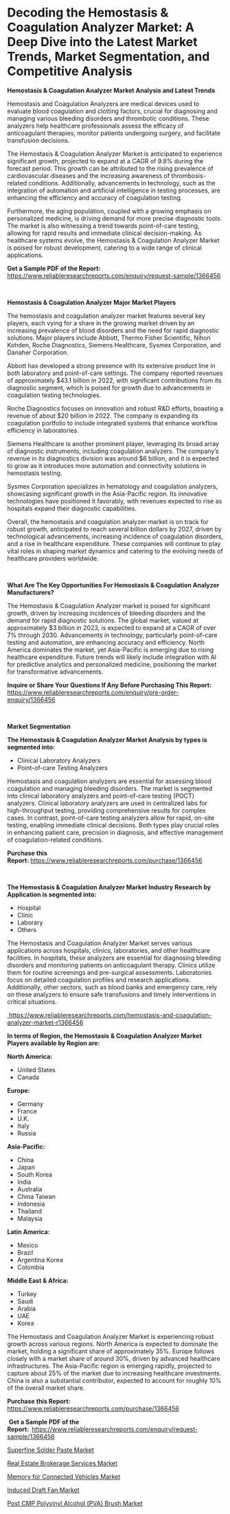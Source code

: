 <p><h1>Decoding the Hemostasis & Coagulation Analyzer Market: A Deep Dive into the Latest Market Trends, Market Segmentation, and Competitive Analysis</h1></p><p><strong>Hemostasis & Coagulation Analyzer Market Analysis and Latest Trends</strong></p>
<p><p>Hemostasis and Coagulation Analyzers are medical devices used to evaluate blood coagulation and clotting factors, crucial for diagnosing and managing various bleeding disorders and thrombotic conditions. These analyzers help healthcare professionals assess the efficacy of anticoagulant therapies, monitor patients undergoing surgery, and facilitate transfusion decisions.</p><p>The Hemostasis & Coagulation Analyzer Market is anticipated to experience significant growth, projected to expand at a CAGR of 9.8% during the forecast period. This growth can be attributed to the rising prevalence of cardiovascular diseases and the increasing awareness of thrombosis-related conditions. Additionally, advancements in technology, such as the integration of automation and artificial intelligence in testing processes, are enhancing the efficiency and accuracy of coagulation testing.</p><p>Furthermore, the aging population, coupled with a growing emphasis on personalized medicine, is driving demand for more precise diagnostic tools. The market is also witnessing a trend towards point-of-care testing, allowing for rapid results and immediate clinical decision-making. As healthcare systems evolve, the Hemostasis & Coagulation Analyzer Market is poised for robust development, catering to a wide range of clinical applications.</p></p>
<p><strong>Get a Sample PDF of the Report:&nbsp;</strong> <a href="https://www.reliableresearchreports.com/enquiry/request-sample/1366456">https://www.reliableresearchreports.com/enquiry/request-sample/1366456</a></p>
<p>&nbsp;</p>
<p><strong>Hemostasis & Coagulation Analyzer Major Market Players</strong></p>
<p><p>The hemostasis and coagulation analyzer market features several key players, each vying for a share in the growing market driven by an increasing prevalence of blood disorders and the need for rapid diagnostic solutions. Major players include Abbott, Thermo Fisher Scientific, Nihon Kohden, Roche Diagnostics, Siemens Healthcare, Sysmex Corporation, and Danaher Corporation.</p><p>Abbott has developed a strong presence with its extensive product line in both laboratory and point-of-care settings. The company reported revenues of approximately $43.1 billion in 2022, with significant contributions from its diagnostic segment, which is poised for growth due to advancements in coagulation testing technologies.</p><p>Roche Diagnostics focuses on innovation and robust R&D efforts, boasting a revenue of about $20 billion in 2022. The company is expanding its coagulation portfolio to include integrated systems that enhance workflow efficiency in laboratories.</p><p>Siemens Healthcare is another prominent player, leveraging its broad array of diagnostic instruments, including coagulation analyzers. The company’s revenue in its diagnostics division was around $6 billion, and it is expected to grow as it introduces more automation and connectivity solutions in hemostasis testing.</p><p>Sysmex Corporation specializes in hematology and coagulation analyzers, showcasing significant growth in the Asia-Pacific region. Its innovative technologies have positioned it favorably, with revenues expected to rise as hospitals expand their diagnostic capabilities.</p><p>Overall, the hemostasis and coagulation analyzer market is on track for robust growth, anticipated to reach several billion dollars by 2027, driven by technological advancements, increasing incidence of coagulation disorders, and a rise in healthcare expenditure. These companies will continue to play vital roles in shaping market dynamics and catering to the evolving needs of healthcare providers worldwide.</p></p>
<p>&nbsp;</p>
<p><strong>What Are The Key Opportunities For Hemostasis & Coagulation Analyzer Manufacturers?</strong></p>
<p><p>The Hemostasis & Coagulation Analyzer market is poised for significant growth, driven by increasing incidences of bleeding disorders and the demand for rapid diagnostic solutions. The global market, valued at approximately $3 billion in 2023, is expected to expand at a CAGR of over 7% through 2030. Advancements in technology, particularly point-of-care testing and automation, are enhancing accuracy and efficiency. North America dominates the market, yet Asia-Pacific is emerging due to rising healthcare expenditure. Future trends will likely include integration with AI for predictive analytics and personalized medicine, positioning the market for transformative advancements.</p></p>
<p><strong>Inquire or Share Your Questions If Any Before Purchasing This Report:</strong> <a href="https://www.reliableresearchreports.com/enquiry/pre-order-enquiry/1366456">https://www.reliableresearchreports.com/enquiry/pre-order-enquiry/1366456</a></p>
<p>&nbsp;</p>
<p><strong>Market Segmentation</strong></p>
<p><strong>The Hemostasis & Coagulation Analyzer Market Analysis by types is segmented into:</strong></p>
<p><ul><li>Clinical Laboratory Analyzers</li><li>Point-of-care Testing Analyzers</li></ul></p>
<p><p>Hemostasis and coagulation analyzers are essential for assessing blood coagulation and managing bleeding disorders. The market is segmented into clinical laboratory analyzers and point-of-care testing (POCT) analyzers. Clinical laboratory analyzers are used in centralized labs for high-throughput testing, providing comprehensive results for complex cases. In contrast, point-of-care testing analyzers allow for rapid, on-site testing, enabling immediate clinical decisions. Both types play crucial roles in enhancing patient care, precision in diagnosis, and effective management of coagulation-related conditions.</p></p>
<p><strong>Purchase this Report:&nbsp;</strong><a href="https://www.reliableresearchreports.com/purchase/1366456">https://www.reliableresearchreports.com/purchase/1366456</a></p>
<p>&nbsp;</p>
<p><strong>The Hemostasis & Coagulation Analyzer Market Industry Research by Application is segmented into:</strong></p>
<p><ul><li>Hospital</li><li>Clinic</li><li>Laborary</li><li>Others</li></ul></p>
<p><p>The Hemostasis and Coagulation Analyzer Market serves various applications across hospitals, clinics, laboratories, and other healthcare facilities. In hospitals, these analyzers are essential for diagnosing bleeding disorders and monitoring patients on anticoagulant therapy. Clinics utilize them for routine screenings and pre-surgical assessments. Laboratories focus on detailed coagulation profiles and research applications. Additionally, other sectors, such as blood banks and emergency care, rely on these analyzers to ensure safe transfusions and timely interventions in critical situations.</p></p>
<p><a href="https://www.reliableresearchreports.com/hemostasis-and-coagulation-analyzer-market-r1366456">&nbsp;https://www.reliableresearchreports.com/hemostasis-and-coagulation-analyzer-market-r1366456</a></p>
<p><strong>In terms of Region, the Hemostasis & Coagulation Analyzer Market Players available by Region are:</strong></p>
<p>
    <p> <strong> North America: </strong>
        <ul>
            <li>United States</li>
            <li>Canada</li>
        </ul>
        </p> 
    <p> <strong> Europe: </strong>
        <ul>
            <li>Germany</li>
            <li>France</li>
            <li>U.K.</li>
            <li>Italy</li>
            <li>Russia</li>
        </ul>
        </p> 
    <p> <strong> Asia-Pacific: </strong>
        <ul>
            <li>China</li>
            <li>Japan</li>
            <li>South Korea</li>
            <li>India</li>
            <li>Australia</li>
            <li>China Taiwan</li>
            <li>Indonesia</li>
            <li>Thailand</li>
            <li>Malaysia</li>
        </ul>
        </p> 
    <p> <strong> Latin America: </strong>
        <ul>
            <li>Mexico</li>
            <li>Brazil</li>
            <li>Argentina Korea</li>
            <li>Colombia</li>
        </ul>
        </p> 
    <p> <strong> Middle East & Africa: </strong>
        <ul>
            <li>Turkey</li>
            <li>Saudi</li>
            <li>Arabia</li>
            <li>UAE</li>
            <li>Korea</li>
        </ul>
    </p>
    </p>
<p><p>The Hemostasis and Coagulation Analyzer Market is experiencing robust growth across various regions. North America is expected to dominate the market, holding a significant share of approximately 35%. Europe follows closely with a market share of around 30%, driven by advanced healthcare infrastructures. The Asia-Pacific region is emerging rapidly, projected to capture about 25% of the market due to increasing healthcare investments. China is also a substantial contributor, expected to account for roughly 10% of the overall market share.</p></p>
<p><strong>Purchase this Report: </strong><a href="https://www.reliableresearchreports.com/purchase/1366456">https://www.reliableresearchreports.com/purchase/1366456</a></p>
<p>&nbsp;<strong>Get a Sample PDF of the Report:&nbsp;&nbsp;</strong><a href="https://www.reliableresearchreports.com/enquiry/request-sample/1366456">https://www.reliableresearchreports.com/enquiry/request-sample/1366456</a></p>
<p><strong></strong></p>
<p><p><a href="https://issuu.com/reportprime-2/docs/superfine-solder-paste-market-size-_ee1cc7dc23473a">Superfine Solder Paste Market</a></p><p><a href="https://www.linkedin.com/pulse/market-trends-global-real-estate-brokerage-services-forecast-analysis-wfi8e?trackingId=RpHAWzDeSRKEO8avxjztSQ%3D%3D">Real Estate Brokerage Services Market</a></p><p><a href="https://github.com/SanjidaMahmud54/Market-Research-Report-List-1/blob/main/memory-for-connected-vehicles-market.md">Memory for Connected Vehicles Market</a></p><p><a href="https://www.linkedin.com/pulse/strategic-roadmap-global-induced-draft-fan-market-insights-t0n2e?trackingId=5EOSMIxVSZerxC%2F19F9ZcA%3D%3D">Induced Draft Fan Market</a></p><p><a href="https://issuu.com/reportprime-2/docs/post-cmp-polyvinyl-alcohol-pva-brus_25f0fdb82f6524">Post CMP Polyvinyl Alcohol (PVA) Brush Market</a></p></p>